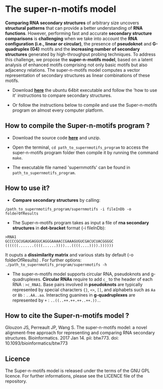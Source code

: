 # The super-n-motifs model #

**Comparing RNA secondary structures** of arbitrary size uncovers **structural patterns** that can provide a better understanding of **RNA functions**. However, performing fast and accurate **secondary structure comparisons** is **challenging** when we take into account the **RNA configuration (i.e., linear or circular)**, the presence of **pseudoknot** and **G-quadruplex (G4)** motifs and the **increasing number of secondary structures** generated by high-throughput probing techniques. To address this challenge, we propose the **super-n-motifs model**, based on a latent analysis of enhanced motifs comprising not only basic motifs but also adjacency relations. The super-n-motifs model computes a vector representation of secondary structures as linear combinations of these motifs.

* Download **[here](https://github.com/jpsglouzon/supernmotifs/releases)** the ubuntu 64bit executable and follow the 'how to use it' instructions to compare secondary structures. 

* Or follow the instructions below to compile and use the Super-n-motifs program on almost every computer platform.

## How to compile the Super-n-motifs program ? ##

* Download the source code **[here](https://github.com/jpsglouzon/supernmotifs/zipball/master)** and unzip.

* Open the terminal, `cd path_to_supernmotifs_program` to access the super-n-motifs program folder then compile it by running the command `make`.

* The executable file named 'supernmotifs' can be found in `path_to_supernmotifs_program`.

## How to use it? ##

* **Compare secondary structures** by calling: 
```
/path_to_supernmotifs_program/supernmotifs -i fileInDb -o folderOfResults
```

* The Super-n-motifs program takes as input a file of **rna secondary structures** in **dot-bracket** format (-i fileInDb):
```
>RNA1
GCCCCGCUGAUGAGGUCAGGGAAAACCGAAAGUGUCGACUCUACGGGGC
((((((.......((((......))))...((((....)))).))))))
```
It ouputs a **dissimilarity matrix** and various stats by default (-o folderOfResults) .
For further options: `./path_to_supernmotifs_program/supernmotifs -h`

* The super-n-motifs model supports circular RNA, pseudoknots and g-quadruplexes. **Circular RNAs** require to add `c_` to the header of each RNA :  `>c_RNA1`. Base pairs involved in **pseudoknots** are typically represented by special characters `{}`, `<>`, `[]`, and alphabets such as `Aa` or `Bb` : `..AA..aa`. Interacting guanines in **g-quadruplexes** are represented by `+` : `..((..++.++.++..++.)).`.

## How to cite the Super-n-motifs model ? ##

Glouzon JS, Perreault JP, Wang S. The super-n-motifs model: a novel
alignment-free approach for representing and comparing RNA secondary structures. Bioinformatics. 2017 Jan 14. pii: btw773. doi: 10.1093/bioinformatics/btw773

## Licence ##

The Super-n-motifs model is released under the terms of the GNU GPL licence. For further informations, please see the LICENCE file of the repository.


